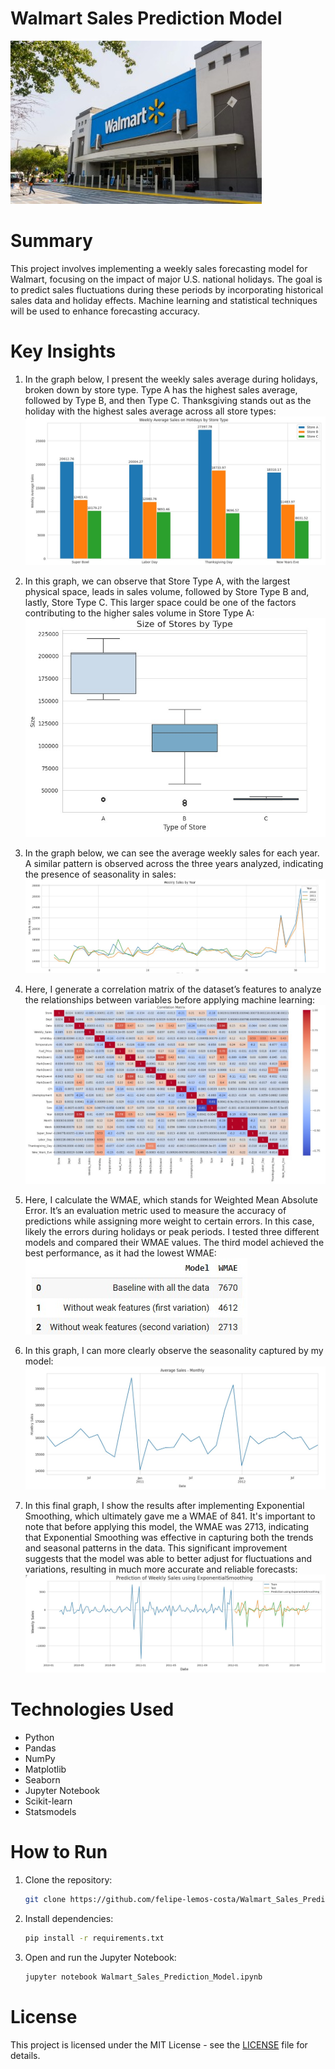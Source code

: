 # Walmart Sales Prediction Model
![Walmart Logo](https://raw.githubusercontent.com/felipe-lemos-costa/Walmart_Sales_Prediction_Model/main/images/walmart_logo.jpg)

# Summary
This project involves implementing a weekly sales forecasting model for Walmart, focusing on the impact of major U.S. national holidays. The goal is to predict sales fluctuations during these periods by incorporating historical sales data and holiday effects. Machine learning and statistical techniques will be used to enhance forecasting accuracy.

# Key Insights
1. In the graph below, I present the weekly sales average during holidays, broken down by store type. Type A has the highest sales average, followed by Type B, and then Type C. Thanksgiving stands out as the holiday with the highest sales average across all store types:
![1_weekly_average_sales_on_holidays_by_store_type](images/1_weekly_average_sales_on_holidays_by_store_type.jpg)

2. In this graph, we can observe that Store Type A, with the largest physical space, leads in sales volume, followed by Store Type B and, lastly, Store Type C. This larger space could be one of the factors contributing to the higher sales volume in Store Type A:
![2_size_of_stores_by_type](images/2_size_of_stores_by_type.jpg)

3. In the graph below, we can see the average weekly sales for each year. A similar pattern is observed across the three years analyzed, indicating the presence of seasonality in sales:
![3_weekly_sales_by_year](images/3_weekly_sales_by_year.jpg)

4. Here, I generate a correlation matrix of the dataset’s features to analyze the relationships between variables before applying machine learning:
![4_correlation_matrix](images/4_correlation_matrix.jpg)

5. Here, I calculate the WMAE, which stands for Weighted Mean Absolute Error. It’s an evaluation metric used to measure the accuracy of predictions while assigning more weight to certain errors. In this case, likely the errors during holidays or peak periods. I tested three different models and compared their WMAE values. The third model achieved the best performance, as it had the lowest WMAE:
![WMAE_5](images/WMAE_5.jpg)

7. In this graph, I can more clearly observe the seasonality captured by my model:
![6_average_sales_monthly](images/6_average_sales_monthly.jpg)

8. In this final graph, I show the results after implementing Exponential Smoothing, which ultimately gave me a WMAE of 841. It's important to note that before applying this model, the WMAE was 2713, indicating that Exponential Smoothing was effective in capturing both the trends and seasonal patterns in the data. This significant improvement suggests that the model was able to better adjust for fluctuations and variations, resulting in much more accurate and reliable forecasts:
![7_prediction_using_exponential_smoothing](images/7_prediction_using_exponential_smoothing.jpg)

# Technologies Used
- Python
- Pandas
- NumPy
- Matplotlib
- Seaborn
- Jupyter Notebook
- Scikit-learn
- Statsmodels

# How to Run

1. Clone the repository:
   ```bash
   git clone https://github.com/felipe-lemos-costa/Walmart_Sales_Prediction_Model.git
   ```

2. Install dependencies:
   ```bash
   pip install -r requirements.txt
   ```

3. Open and run the Jupyter Notebook:
   ```bash
   jupyter notebook Walmart_Sales_Prediction_Model.ipynb
   ```

# License
This project is licensed under the MIT License - see the [LICENSE](LICENSE) file for details.
